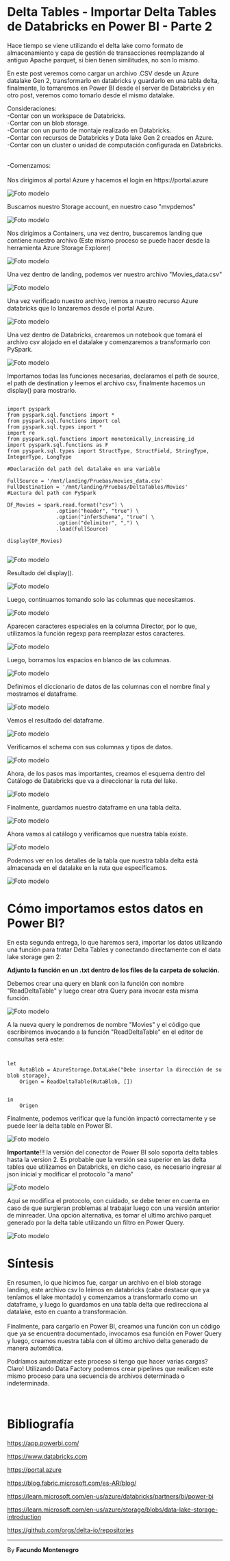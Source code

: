 # Delta Tables - Importar Delta Tables de Databricks en Power BI  - Parte 2 

Hace tiempo se viene utilizando el delta lake como formato de almacenamiento y capa de gestión de transacciones reemplazando al antiguo Apache parquet, si bien tienen similitudes, no son lo mismo.

En este post veremos como cargar un archivo .CSV desde un Azure datalake Gen 2, transformarlo en databricks y guardarlo en una tabla delta, finalmente, lo tomaremos en Power BI desde el server de Databricks y en otro post, veremos como tomarlo desde el mismo datalake.

Consideraciones:<br />
-Contar con un workspace de Databricks. <br/>
-Contar con un blob storage.<br/>
-Contar con un punto de montaje realizado en Databricks. <br/>
-Contar con recursos de Databricks  y Data lake Gen 2 creados en Azure.<br/>
-Contar con un cluster o unidad de computación configurada en Databricks.
<br /> 


<br />
-Comenzamos: <br />
<br />
Nos dirigimos al portal Azure y hacemos el login en https://portal.azure


![Foto modelo](captura8.png)


Buscamos nuestro Storage account, en nuestro caso "mvpdemos"

![Foto modelo](captura9.png)


Nos dirigimos a Containers, una vez dentro, buscaremos landing que contiene nuestro archivo (Este mismo proceso se puede hacer desde la herramienta Azure Storage Explorer)

![Foto modelo](captura11.png)

Una vez dentro de landing, podemos ver nuestro archivo "Movies_data.csv"

![Foto modelo](captura10.png)

Una vez verificado nuestro archivo, iremos a nuestro recurso Azure databricks que lo lanzaremos desde el portal Azure.


![Foto modelo](captura12.png)

Una vez dentro de Databricks, crearemos un notebook que tomará  el archivo csv alojado en el datalake y comenzaremos a transformarlo con PySpark.

![Foto modelo](captura13.png)

Importamos todas las funciones necesarias, declaramos el path de source, el path de destination y leemos el archivo csv, finalmente hacemos un display() para mostrarlo.

<pre><code>
import pyspark
from pyspark.sql.functions import *
from pyspark.sql.functions import col
from pyspark.sql.types import *
import re
from pyspark.sql.functions import monotonically_increasing_id
import pyspark.sql.functions as F  
from pyspark.sql.types import StructType, StructField, StringType, IntegerType, LongType

#Declaración del path del datalake en una variable 

FullSource = '/mnt/landing/Pruebas/movies_data.csv'
FullDestination = '/mnt/landing/Pruebas/DeltaTables/Movies'
#Lectura del path con PySpark

DF_Movies = spark.read.format("csv") \
                .option("header", "true") \
                .option("inferSchema", "true") \
                .option("delimiter", ",") \
                .load(FullSource)

display(DF_Movies)

</code></pre>


![Foto modelo](captura14.png)

Resultado del display().

![Foto modelo](captura15.png)

Luego, continuamos tomando solo las columnas que necesitamos.

![Foto modelo](captura16.png)

Aparecen caracteres especiales en la columna Director, por lo que, utilizamos la función regexp para reemplazar estos caracteres.


![Foto modelo](captura17.png)

Luego, borramos los espacios en blanco de las columnas.


![Foto modelo](captura18.png)

Definimos el diccionario de datos de las columnas con el nombre final y mostramos el dataframe.

![Foto modelo](captura19.png)

Vemos el resultado del dataframe.

![Foto modelo](captura20.png)

Verificamos el schema con sus columnas y tipos de datos.

![Foto modelo](captura21.png)

Ahora, de los pasos mas importantes, creamos el esquema dentro del Catálogo de Databricks que va a direccionar la ruta del lake.

![Foto modelo](captura22.png)

Finalmente, guardamos nuestro dataframe en una tabla delta.

![Foto modelo](captura23.png)

Ahora vamos al catálogo y verificamos que nuestra tabla existe.

![Foto modelo](captura24.png)

Podemos ver en los detalles de la tabla que nuestra tabla delta está almacenada en el datalake en la ruta que especificamos.

![Foto modelo](captura25.png)


# Cómo importamos estos datos en Power BI?

En esta segunda entrega, lo que haremos será, importar los datos utilizando una función para tratar Delta Tables y conectando directamente con el data lake storage gen 2:

**Adjunto la función en un .txt dentro de los files de la carpeta de solución.**

Debemos crear una query en blank con la función con nombre "ReadDeltaTable" y luego crear otra Query para invocar esta misma función.

![Foto modelo](captura26.png)

A la nueva query le pondremos de nombre "Movies" y el código que escribiremos invocando a la función "ReadDeltaTable" en el editor de consultas será este: 

<pre><code>

let
    RutaBlob = AzureStorage.DataLake("Debe insertar la dirección de su blob storage),
    Origen = ReadDeltaTable(RutaBlob, [])
 

in
    Origen
</code></pre>


Finalmente, podemos verificar que la función impactó correctamente y se puede leer la delta table en Power BI.

![Foto modelo](captura27.png)


**Importante**!!! la versión del conector de Power BI solo soporta delta tables hasta la version 2. Es probable que la versión sea superior en las delta tables que utilizamos en Databricks, en dicho caso, es necesario ingresar al json inicial y modificar el protocolo "a mano"


![Foto modelo](captura30.png)


Aquí se modifica el protocolo, con cuidado, se debe tener en cuenta en caso de que surgieran problemas al trabajar luego con una versión anterior de minreader. Una opción alternativa, es tomar el ultimo archivo parquet generado por la delta table utilizando un filtro en Power Query.


![Foto modelo](captura29.png)


# Síntesis

En resumen, lo que hicimos fue, cargar un archivo en el blob storage landing, este archivo csv lo leímos en databricks (cabe destacar que ya teníamos el lake montado) y comenzamos a transformarlo como un dataframe, y luego lo guardamos en una tabla delta que redirecciona al datalake, esto en cuanto a transformación.<br/><br/>
Finalmente, para cargarlo en Power BI, creamos una función con un código que ya se encuentra documentado, invocamos esa función en Power Query y luego, creamos nuestra tabla con el último archivo delta generado de manera automática.

Podríamos automatizar este proceso si tengo que hacer varias cargas?
Claro! Utilizando Data Factory podemos crear pipelines que realicen este mismo proceso para una secuencia de archivos determinada o indeterminada.


</br>

# Bibliografía

https://app.powerbi.com/

https://www.databricks.com

https://portal.azure

https://blog.fabric.microsoft.com/es-AR/blog/

https://learn.microsoft.com/en-us/azure/databricks/partners/bi/power-bi

https://learn.microsoft.com/en-us/azure/storage/blobs/data-lake-storage-introduction

https://github.com/orgs/delta-io/repositories



---

By **Facundo Montenegro**
